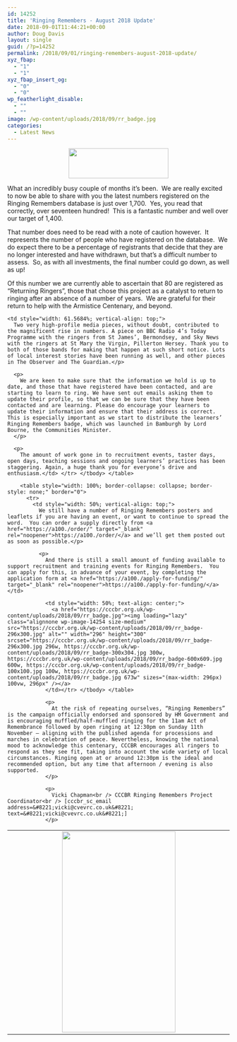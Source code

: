 ```yaml
---
id: 14252
title: 'Ringing Remembers - August 2018 Update'
date: 2018-09-01T11:44:21+00:00
author: Doug Davis
layout: single
guid: /?p=14252
permalink: /2018/09/01/ringing-remembers-august-2018-update/
xyz_fbap:
  - "1"
  - "1"
xyz_fbap_insert_og:
  - "0"
  - "0"
wp_featherlight_disable:
  - ""
  - ""
image: /wp-content/uploads/2018/09/rr_badge.jpg
categories:
  - Latest News
---
```

<p style="text-align: center;">
  <a href="https://cccbr.org.uk/wp-content/uploads/2018/07/rrsmall.png"><img loading="lazy" class="alignnone size-full wp-image-13895" src="https://cccbr.org.uk/wp-content/uploads/2018/07/rrsmall.png" alt="" width="226" height="68" /></a>
</p>

What an incredibly busy couple of months it’s been.  We are really excited to now be able to share with you the latest numbers registered on the Ringing Remembers database is just over 1,700.  Yes, you read that correctly, over seventeen hundred!  This is a fantastic number and well over our target of 1,400.

That number does need to be read with a note of caution however.  It represents the number of people who have registered on the database.  We do expect there to be a percentage of registrants that decide that they are no longer interested and have withdrawn, but that’s a difficult number to assess.  So, as with all investments, the final number could go down, as well as up!

Of this number we are currently able to ascertain that 80 are registered as “Returning Ringers”, those that chose this project as a catalyst to return to ringing after an absence of a number of years.  We are grateful for their return to help with the Armistice Centenary, and beyond.

<table style="width: 100%; border-collapse: collapse; border-style: none;" border="0">
  <tr>
    <td style="width: 38.4316%; text-align: center;">
      <a href="https://cccbr.org.uk/wp-content/uploads/2018/09/rr_chart_aug18.png"><img loading="lazy" class="alignnone wp-image-14253 " src="https://cccbr.org.uk/wp-content/uploads/2018/09/rr_chart_aug18.png" alt="" width="257" height="455" srcset="https://cccbr.org.uk/wp-content/uploads/2018/09/rr_chart_aug18.png 504w, https://cccbr.org.uk/wp-content/uploads/2018/09/rr_chart_aug18-170x300.png 170w, https://cccbr.org.uk/wp-content/uploads/2018/09/rr_chart_aug18-300x531.png 300w" sizes="(max-width: 257px) 100vw, 257px" /></a>
    </td>
    
    <td style="width: 61.5684%; vertical-align: top;">
      Two very high-profile media pieces, without doubt, contributed to the magnificent rise in numbers. A piece on BBC Radio 4’s Today Programme with the ringers from St James’, Bermondsey, and Sky News with the ringers at St Mary the Virgin, Pillerton Hersey. Thank you to both of those bands for making that happen at such short notice. Lots of local interest stories have been running as well, and other pieces in The Observer and The Guardian.</p> 
      
      <p>
        We are keen to make sure that the information we hold is up to date, and those that have registered have been contacted, and are starting to learn to ring. We have sent out emails asking them to update their profile, so that we can be sure that they have been contacted and are learning. Please do encourage your learners to update their information and ensure that their address is correct. This is especially important as we start to distribute the learners’ Ringing Remembers badge, which was launched in Bamburgh by Lord Bourne, the Communities Minister.
      </p>
      
      <p>
        The amount of work gone in to recruitment events, taster days, open days, teaching sessions and ongoing learners’ practices has been staggering. Again, a huge thank you for everyone’s drive and enthusiasm.</td> </tr> </tbody> </table> 
        
        <table style="width: 100%; border-collapse: collapse; border-style: none;" border="0">
          <tr>
            <td style="width: 50%; vertical-align: top;">
              We still have a number of Ringing Remembers posters and leaflets if you are having an event, or want to continue to spread the word.  You can order a supply directly from <a href="https://a100./order/" target="_blank" rel="noopener">https://a100./order/</a> and we’ll get them posted out as soon as possible.</p> 
              
              <p>
                And there is still a small amount of funding available to support recruitment and training events for Ringing Remembers.  You can apply for this, in advance of your event, by completing the application form at <a href="https://a100./apply-for-funding/" target="_blank" rel="noopener">https://a100./apply-for-funding/</a></td> 
                
                <td style="width: 50%; text-align: center;">
                  <a href="https://cccbr.org.uk/wp-content/uploads/2018/09/rr_badge.jpg"><img loading="lazy" class="alignnone wp-image-14254 size-medium" src="https://cccbr.org.uk/wp-content/uploads/2018/09/rr_badge-296x300.jpg" alt="" width="296" height="300" srcset="https://cccbr.org.uk/wp-content/uploads/2018/09/rr_badge-296x300.jpg 296w, https://cccbr.org.uk/wp-content/uploads/2018/09/rr_badge-300x304.jpg 300w, https://cccbr.org.uk/wp-content/uploads/2018/09/rr_badge-600x609.jpg 600w, https://cccbr.org.uk/wp-content/uploads/2018/09/rr_badge-100x100.jpg 100w, https://cccbr.org.uk/wp-content/uploads/2018/09/rr_badge.jpg 673w" sizes="(max-width: 296px) 100vw, 296px" /></a>
                </td></tr> </tbody> </table> 
                
                <p>
                  At the risk of repeating ourselves, “Ringing Remembers” is the campaign officially endorsed and sponsored by HM Government and is encouraging muffled/half-muffled ringing for the 11am Act of Remembrance followed by open ringing at 12:30pm on Sunday 11th November – aligning with the published agenda for processions and marches in celebration of peace. Nevertheless, knowing the national mood to acknowledge this centenary, CCCBR encourages all ringers to respond as they see fit, taking into account the wide variety of local circumstances. Ringing open at or around 12:30pm is the ideal and recommended option, but any time that afternoon / evening is also supported.
                </p>
                
                <p>
                  Vicki Chapman<br /> CCCBR Ringing Remembers Project Coordinator<br /> [cccbr_sc_email address=&#8221;vicki@cvevrc.co.uk&#8221; text=&#8221;vicki@cvevrc.co.uk&#8221;]
                </p>
